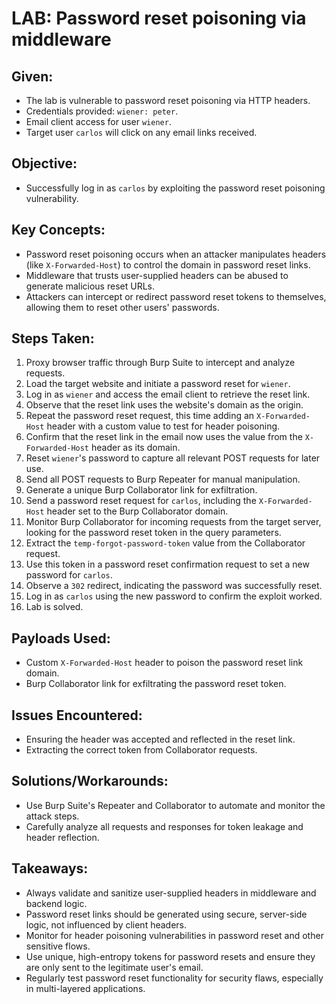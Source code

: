 # LAB: Password reset poisoning via middleware

## Given:

- The lab is vulnerable to password reset poisoning via HTTP headers.
- Credentials provided: `wiener: peter`.
- Email client access for user `wiener`.
- Target user `carlos` will click on any email links received.

## Objective:

- Successfully log in as `carlos` by exploiting the password reset poisoning vulnerability.

## Key Concepts:

- Password reset poisoning occurs when an attacker manipulates headers (like `X-Forwarded-Host`) to control the domain in password reset links.
- Middleware that trusts user-supplied headers can be abused to generate malicious reset URLs.
- Attackers can intercept or redirect password reset tokens to themselves, allowing them to reset other users' passwords.

## Steps Taken:

1. Proxy browser traffic through Burp Suite to intercept and analyze requests.
2. Load the target website and initiate a password reset for `wiener`.
3. Log in as `wiener` and access the email client to retrieve the reset link.
4. Observe that the reset link uses the website's domain as the origin.
5. Repeat the password reset request, this time adding an `X-Forwarded-Host` header with a custom value to test for header poisoning.
6. Confirm that the reset link in the email now uses the value from the `X-Forwarded-Host` header as its domain.
7. Reset `wiener`'s password to capture all relevant POST requests for later use.
8. Send all POST requests to Burp Repeater for manual manipulation.
9. Generate a unique Burp Collaborator link for exfiltration.
10. Send a password reset request for `carlos`, including the `X-Forwarded-Host` header set to the Burp Collaborator domain.
11. Monitor Burp Collaborator for incoming requests from the target server, looking for the password reset token in the query parameters.
12. Extract the `temp-forgot-password-token` value from the Collaborator request.
13. Use this token in a password reset confirmation request to set a new password for `carlos`.
14. Observe a `302` redirect, indicating the password was successfully reset.
15. Log in as `carlos` using the new password to confirm the exploit worked.
16. Lab is solved.

## Payloads Used:

- Custom `X-Forwarded-Host` header to poison the password reset link domain.
- Burp Collaborator link for exfiltrating the password reset token.

## Issues Encountered:

- Ensuring the header was accepted and reflected in the reset link.
- Extracting the correct token from Collaborator requests.

## Solutions/Workarounds:

- Use Burp Suite's Repeater and Collaborator to automate and monitor the attack steps.
- Carefully analyze all requests and responses for token leakage and header reflection.

## Takeaways:

- Always validate and sanitize user-supplied headers in middleware and backend logic.
- Password reset links should be generated using secure, server-side logic, not influenced by client headers.
- Monitor for header poisoning vulnerabilities in password reset and other sensitive flows.
- Use unique, high-entropy tokens for password resets and ensure they are only sent to the legitimate user's email.
- Regularly test password reset functionality for security flaws, especially in multi-layered applications.
